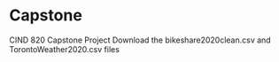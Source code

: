 # Capstone
CIND 820 Capstone Project
Download the bikeshare2020clean.csv and TorontoWeather2020.csv files
